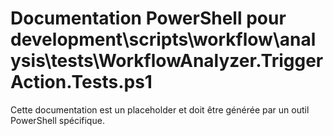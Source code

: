 # Documentation PowerShell pour development\scripts\workflow\analysis\tests\WorkflowAnalyzer.TriggerAction.Tests.ps1

Cette documentation est un placeholder et doit être générée par un outil PowerShell spécifique.
